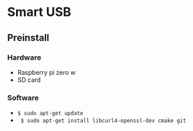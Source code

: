 # Smart USB

## Preinstall

### Hardware

- Raspberry pi zero w
- SD card

### Software

- ` $ sudo apt-get update `
- ` $ sudo apt-get install libcurl4-openssl-dev cmake git`